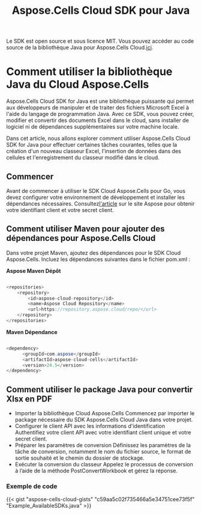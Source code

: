 ﻿---
title: Aspose.Cells Cloud SDK pour Java
second_title: Aspose.Cells Cloud Documen
type: docs
url: /fr/available-sdks/aspose-cells-cloud-java/
description: Aspose.Cells Cloud prend en charge Excel pour créer, convertir, fusionner, diviser, protéger, effectuer des opérations sur des objets internes, etc.
weight: 30
kwords: Excel, Office Cloud, REST API, Tableur, PDF, CSV, Json, Markdown, Java
---
Le SDK est open source et sous licence MIT. Vous pouvez accéder au code source de la bibliothèque Java pour Aspose.Cells Cloud.[ici](https://github.com/aspose-cells-cloud/aspose-cells-cloud-java).

# **Comment utiliser la bibliothèque Java du Cloud Aspose.Cells**

Aspose.Cells Cloud SDK for Java est une bibliothèque puissante qui permet aux développeurs de manipuler et de traiter des fichiers Microsoft Excel à l'aide du langage de programmation Java. Avec ce SDK, vous pouvez créer, modifier et convertir des documents Excel dans le cloud, sans installer de logiciel ni de dépendances supplémentaires sur votre machine locale.

Dans cet article, nous allons explorer comment utiliser Aspose.Cells Cloud SDK for Java pour effectuer certaines tâches courantes, telles que la création d'un nouveau classeur Excel, l'insertion de données dans des cellules et l'enregistrement du classeur modifié dans le cloud.

## Commencer

 Avant de commencer à utiliser le SDK Cloud Aspose.Cells pour Go, vous devez configurer votre environnement de développement et installer les dépendances nécessaires. Consultez[l'article](https://docs.aspose.cloud/cells/quickstart/) sur le site Aspose pour obtenir votre identifiant client et votre secret client.

## Comment utiliser Maven pour ajouter des dépendances pour Aspose.Cells Cloud

Dans votre projet Maven, ajoutez des dépendances pour le SDK Cloud Aspose.Cells. Incluez les dépendances suivantes dans le fichier pom.xml :

**Aspose Maven Dépôt**

```java

<repositories>
    <repository>
        <id>aspose-cloud-repository</id>
        <name>Aspose Cloud Repository</name>
        <url>https://repository.aspose.cloud/repo/</url>
    </repository>
</repositories>

```

**Maven Dépendance**

```java

<dependency>
      <groupId>com.aspose</groupId>
      <artifactId>aspose-cloud-cells</artifactId>
      <version>24.5</version>
</dependency>

```

## Comment utiliser le package Java pour convertir Xlsx en PDF

- Importer la bibliothèque Cloud Aspose.Cells
 Commencez par importer le package nécessaire du SDK Aspose.Cells Cloud Java dans votre projet.
- Configurer le client API avec les informations d'identification
 Authentifiez votre client API avec votre identifiant client unique et votre secret client.
- Préparer les paramètres de conversion
 Définissez les paramètres de la tâche de conversion, notamment le nom du fichier source, le format de sortie souhaité et le chemin du dossier de stockage.
- Exécuter la conversion du classeur
 Appelez le processus de conversion à l’aide de la méthode PostConvertWorkbook et gérez la réponse.

### **Exemple de code**

{{< gist "aspose-cells-cloud-gists" "c59aa5c02f735466a5e34751cee73f5f" "Example_AvailableSDKs.java" >}}
